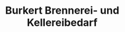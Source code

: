 ---
title: "Burkert Brennerei- und Kellereibedarf"
url: /sasbach/burkert-brennerei-und-kellereibedarf/
shop: Brauerei
---